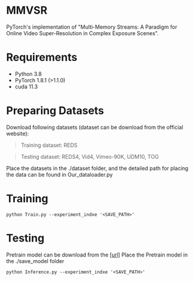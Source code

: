 # MMVSR
PyTorch's implementation of "Multi-Memory Streams: A Paradigm for Online Video Super-Resolution in Complex Exposure Scenes".

# Requirements
+ Python 3.8
+ PyTorch 1.8.1 (>1.1.0)
+ cuda 11.3

# Preparing Datasets
Download following datasets (dataset can be download from the official website):
> Training dataset: REDS

> Testing dataset: REDS4, Vid4, Vimeo-90K, UDM10, TOG

Place the datasets in the ./dataset folder, and the detailed path for placing the data can be found in Our_dataloader.py

# Training

```
python Train.py --experiment_indxe '<SAVE_PATH>'
```

# Testing
Pretrain model can be download from the [[url]](https://drive.google.com/file/d/1Ga6KzwOBvWHWNb7Rz-Ir10UlBqbjNY79/view?usp=drive_link)
Place the Pretrain model in the ./save_model folder
```
python Inference.py --experiment_indxe '<SAVE_PATH>'
```



